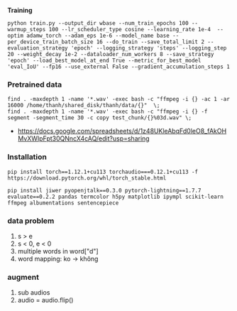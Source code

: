 **Training**

```
python train.py --output_dir wbase --num_train_epochs 100 --warmup_steps 100 --lr_scheduler_type cosine --learning_rate 1e-4  --optim adamw_torch --adam_eps 1e-6 --model_name base --per_device_train_batch_size 16 --do_train --save_total_limit 2 --evaluation_strategy 'epoch' --logging_strategy 'steps' --logging_step 20 --weight_decay 1e-2 --dataloader_num_workers 8 --save_strategy 'epoch' --load_best_model_at_end True --metric_for_best_model 'eval_IoU' --fp16 --use_external False --gradient_accumulation_steps 1
```

### Pretrained data
```
find . -maxdepth 1 -name '*.wav' -exec bash -c "ffmpeg -i {} -ac 1 -ar 16000 /home/thanh/shared_disk/thanh/data/{}"  \;
find . -maxdepth 1 -name '*.wav' -exec bash -c "ffmpeg -i {} -f segment -segment_time 30 -c copy test_chunk/{}%03d.wav" \;
```


- https://docs.google.com/spreadsheets/d/1z48UKleAbqFd0leO8_fAkOHMvXWIpFpt30QNncX4cAQ/edit?usp=sharing


### Installation
```
pip install torch==1.12.1+cu113 torchaudio===0.12.1+cu113 -f https://download.pytorch.org/whl/torch_stable.html

pip install jiwer pyopenjtalk==0.3.0 pytorch-lightning==1.7.7 evaluate==0.2.2 pandas termcolor h5py matplotlib ipympl scikit-learn ffmpeg albumentations sentencepiece
```

### data problem
1. s > e
2. s < 0, e < 0
3. multiple words in word["d"]
4. word mapping: ko -> không

### augment
1. sub audios
2. audio = audio.flip()